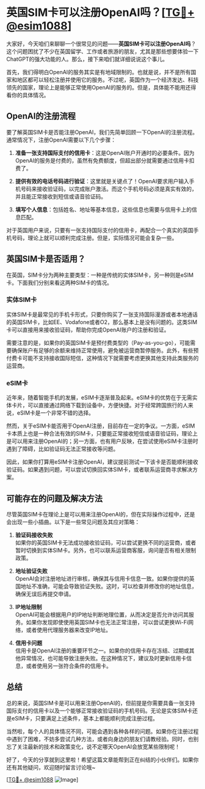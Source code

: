 # 英国SIM卡可以注册OpenAI吗？[[TG💪+ @esim1088](https://t.me/s/esim1088)]

大家好，今天咱们来聊聊一个很常见的问题——**英国SIM卡可以注册OpenAI吗**？这个问题困扰了不少在英国留学、工作或者旅游的朋友，尤其是那些想要体验一下ChatGPT的强大功能的人。那么，接下来咱们就详细说说这个事儿。

首先，我们得明白OpenAI的服务其实是有地域限制的。也就是说，并不是所有国家和地区都可以轻松注册并使用它的服务。不过呢，英国作为一个经济发达、科技领先的国家，理论上是能够正常使用OpenAI的服务的。但是，具体能不能用还得看你的具体情况。

## OpenAI的注册流程

要了解英国SIM卡是否能注册OpenAI，我们先简单回顾一下OpenAI的注册流程。通常情况下，注册OpenAI需要以下几个步骤：

1. **准备一张支持国际支付的信用卡**：这是OpenAI账户开通时的必要条件。因为OpenAI的服务是付费的，虽然有免费额度，但超出部分就需要通过信用卡扣费了。
   
2. **提供有效的电话号码进行验证**：这里就是关键点了！OpenAI要求用户输入手机号码来接收验证码，以完成账户激活。而这个手机号码必须是真实有效的，并且能正常接收到短信或语音验证码。

3. **填写个人信息**：包括姓名、地址等基本信息，这些信息也需要与信用卡上的信息匹配。

对于英国用户来说，只要有一张支持国际支付的信用卡，再配合一个真实的英国手机号码，理论上就可以顺利完成注册。但是，实际情况可能会复杂一些。

## 英国SIM卡是否适用？

在英国，SIM卡分为两种主要类型：一种是传统的实体SIM卡，另一种则是eSIM卡。下面我们分别来看这两种SIM卡的情况。

### 实体SIM卡

实体SIM卡是最常见的手机卡形式，只要你购买了一张支持国际漫游或者本地通话的英国SIM卡，比如EE、Vodafone或者O2，那么基本上是没有问题的。这类SIM卡可以直接用来接收验证码，帮助你完成OpenAI账户的注册和验证。

需要注意的是，如果你的英国SIM卡是预付费类型的（Pay-as-you-go），可能需要确保账户有足够的余额来维持正常使用，避免被运营商暂停服务。此外，有些预付费卡可能不支持接收国际短信，这种情况下就需要考虑更换其他支持此类服务的运营商。

### eSIM卡

近年来，随着智能手机的发展，eSIM卡逐渐普及起来。eSIM卡的优势在于无需实体卡片，可以直接通过网络下载到设备中，方便快捷。对于经常跨国旅行的人来说，eSIM卡是一个非常不错的选择。

然而，关于eSIM卡能否用于OpenAI注册，目前存在一定的争议。一方面，eSIM卡本质上也是一种合法有效的SIM卡，只要能正常接收短信或语音验证码，理论上是可以用来注册OpenAI的；另一方面，也有用户反映，在尝试使用eSIM卡注册时遇到了障碍，比如验证码无法正常接收等问题。

因此，如果你打算用eSIM卡注册OpenAI，建议提前测试一下该卡是否能顺利接收验证码。如果遇到问题，可以尝试切换回实体SIM卡，或者联系运营商寻求解决方案。

## 可能存在的问题及解决方法

尽管英国SIM卡在理论上是可以用来注册OpenAI的，但在实际操作过程中，还是会出现一些小插曲。以下是一些常见问题及其应对策略：

1. **验证码接收失败**  
   如果你的英国SIM卡无法成功接收验证码，可以尝试更换不同的运营商，或者暂时切换到实体SIM卡。另外，也可以联系运营商客服，询问是否有相关限制政策。

2. **地址验证失败**  
   OpenAI会对注册地址进行审核，确保其与信用卡信息一致。如果你提供的英国地址不准确，可能会导致验证失败。这时，可以检查并修改你的地址信息，确保无误后再提交申请。

3. **IP地址限制**  
   OpenAI可能会根据用户的IP地址判断地理位置，从而决定是否允许访问其服务。如果你发现即使使用英国SIM卡也无法正常注册，可以尝试更换Wi-Fi网络，或者使用代理服务器来改变IP地址。

4. **信用卡问题**  
   信用卡是OpenAI注册的重要环节之一。如果你的信用卡存在冻结、过期或其他异常情况，也可能导致注册失败。在这种情况下，建议及时更新信用卡信息，或者使用另一张符合条件的信用卡。

## 总结

总的来说，英国SIM卡是可以用来注册OpenAI的，但前提是你需要具备一张支持国际支付的信用卡以及一个能够正常接收验证码的手机号码。无论是实体SIM卡还是eSIM卡，只要满足上述条件，基本上都能顺利完成注册过程。

当然啦，每个人的具体情况不同，可能会遇到各种各样的问题。如果你在注册过程中遇到了困难，不妨多尝试几种方法，或者向身边的朋友们请教经验。同时，也别忘了关注最新的技术和政策变化，说不定哪天OpenAI会放宽某些限制呢！

好了，今天的分享就到这里啦！希望这篇文章能帮到正在纠结的小伙伴们。如果你还有其他疑问，欢迎随时留言讨论哦~  

[[TG💪+ @esim1088](https://t.me/s/esim1088) ![Image](https://i.postimg.cc/4NQfJmqS/Snipaste-2025-05-13-00-14-12.png)]